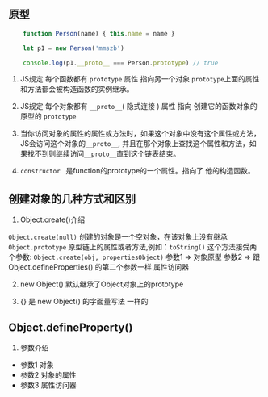 ## 原型

```js
    function Person(name) { this.name = name }

    let p1 = new Person('mmszb')

    console.log(p1.__proto__ === Person.prototype) // true
```

1. JS规定 每个函数都有 `prototype` 属性 指向另一个对象 `prototype`上面的属性和方法都会被构造函数的实例继承。

2. JS规定 每个对象都有 `__proto__`( 隐式连接 ) 属性 指向 创建它的函数对象的原型的 `prototype`

3. 当你访问对象的属性的属性或方法时，如果这个对象中没有这个属性或方法，JS会访问这个对象的`__proto__`, 并且在那个对象上查找这个属性和方法，如果找不到则继续访问`__proto__`直到这个链表结束。

4. `constructor ` 是function的prototype的一个属性。指向了 他的构造函数。


## 创建对象的几种方式和区别

1. Object.create()介绍

`Object.create(null)` 创建的对象是一个空对象，在该对象上没有继承 `Object.prototype` 原型链上的属性或者方法,例如：`toString()`
这个方法接受两个参数: `Object.create(obj, propertiesObject)`
参数1 => 对象原型 
参数2 => 跟Object.defineProperties() 的第二个参数一样 属性访问器

2. new Object() 默认继承了Object对象上的prototype

3. {} 是 new Object() 的字面量写法 一样的
   

## Object.defineProperty()

1. 参数介绍 
* 参数1 对象
* 参数2 对象的属性
* 参数3 属性访问器
